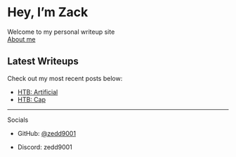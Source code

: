 # Hey, I’m Zack

Welcome to my personal writeup site  
[About me](/about.md)

## Latest Writeups
Check out my most recent posts below:
- [HTB: Artificial](posts/htb-artificial.md)
- [HTB: Cap](posts/htb-cap.md)  
---

Socials  
- GitHub: [@zedd9001](https://github.com/zedd9001)

- Discord: zedd9001
